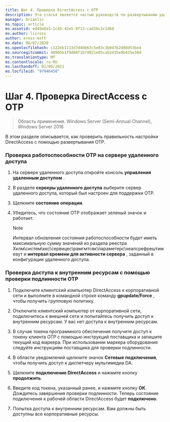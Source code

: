 ```yaml
---
title: Шаг 4. Проверка DirectAccess с OTP
description: Эта статья является частью руководств по развертыванию удаленного доступа с помощью проверки подлинности OTP в Windows Server 2016.
manager: brianlic
ms.topic: article
ms.assetid: ed49a0a3-1c45-42e5-8f13-cad20c1c1d68
ms.author: lizross
author: eross-msft
ms.date: 08/07/2020
ms.openlocfilehash: c122eb1113d7d4bb63c5e03c3b047b2d88d53be4
ms.sourcegitcommit: 40905b1f9d68f1b7d821e05cab2d35e9b425e38d
ms.translationtype: MT
ms.contentlocale: ru-RU
ms.lasthandoff: 01/06/2021
ms.locfileid: "97946450"
---
```

# <a name="step-4-verify-directaccess-with-otp"></a>Шаг 4. Проверка DirectAccess с OTP

>Область применения. Windows Server (Semi-Annual Channel), Windows Server 2016

В этом разделе описывается, как проверить правильность настройки DirectAccess с помощью развертывания OTP.

### <a name="to-verify-otp-health-on-the-remote-access-server"></a>Проверка работоспособности OTP на сервере удаленного доступа

1. На сервере удаленного доступа откройте консоль **управления удаленным доступом** .

2. В разделе **серверы удаленного доступа** выберите сервер удаленного доступа, который был настроен для поддержки OTP.

3. Щелкните **состояние операции**.

4. Убедитесь, что состояние OTP отображает зеленый значок и работает.

    > [!NOTE]
    > Интервал обновления состояния работоспособности будет иметь максимальную сумму значений из раздела реестра Хклм\систем\ккс\сервицес\рамгмтсвк\параметерс\хеалсрефрештимеаут и **интервал времени для активности сервера** , заданный в конфигурации удаленного доступа.

### <a name="to-verify-access-to-internal-resources-using-otp-authentication"></a>Проверка доступа к внутренним ресурсам с помощью проверки подлинности OTP

1.  Подключите клиентский компьютер DirectAccess к корпоративной сети и выполните в командной строке команду **gpupdate/Force** , чтобы получить групповую политику.

2.  Отключите клиентский компьютер от корпоративной сети, подключитесь к внешней сети и попытайтесь получить доступ к внутренним ресурсам. У вас нет доступа к внутренним ресурсам.

3.  В случае токена программного обеспечения получите доступ к токену клиента OTP с помощью инструкций поставщика и запишите текущий код маркера. При использовании маркера оборудования следуйте инструкциям поставщика для проверки подлинности.

4.  В области уведомлений щелкните значок **Сетевые подключения**, чтобы получить доступ к диспетчеру мультимедиа DA.

5.  Щелкните **подключение DirectAccess** и нажмите кнопку **продолжить**.

6.  Введите код токена, указанный ранее, и нажмите кнопку **ОК**. Дождитесь завершения проверки подлинности. Теперь состояние подключения к рабочей области DirectAccess будет **подключено**.

7.  Попытка доступа к внутренним ресурсам. Вам должны быть доступны все корпоративные ресурсы.



